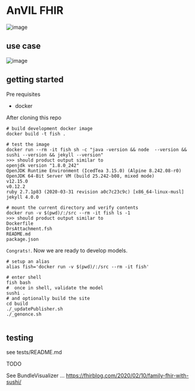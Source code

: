 

# AnVIL FHIR

![image](https://user-images.githubusercontent.com/47808/80027524-c00a0900-8498-11ea-8a30-a5d340995a6c.png)


## use case

![image](https://user-images.githubusercontent.com/47808/80027617-e29c2200-8498-11ea-84a8-91c5b974c53a.png)

## getting started

Pre requisites
* docker

After cloning this repo

```
# build development docker image
docker build -t fish .

# test the image
docker run --rm -it fish sh -c "java -version && node  --version && sushi --version && jekyll --version"
>>> should product output similar to
openjdk version "1.8.0_242"
OpenJDK Runtime Environment (IcedTea 3.15.0) (Alpine 8.242.08-r0)
OpenJDK 64-Bit Server VM (build 25.242-b08, mixed mode)
v12.15.0
v0.12.2
ruby 2.7.1p83 (2020-03-31 revision a0c7c23c9c) [x86_64-linux-musl]
jekyll 4.0.0

# mount the current directory and verify contents
docker run -v $(pwd)/:/src --rm -it fish ls -1
>>> should product output similar to
Dockerfile
DrsAttachment.fsh
README.md
package.json
```

`Congrats!`. Now we are ready to develop models.

```
# setup an alias
alias fish='docker run -v $(pwd)/:/src --rm -it fish'

# enter shell
fish bash
#  once in shell, validate the model
sushi . 
# and optionally build the site
cd build
./_updatePublisher.sh
./_genonce.sh 
 
```


## testing

see tests/README.md

TODO

See  BundleVisualizer  ... https://fhirblog.com/2020/02/10/family-fhir-with-sushi/



